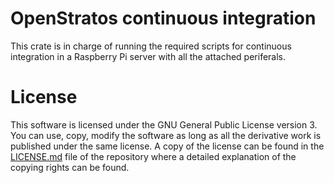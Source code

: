 # OpenStratos continuous integration

This crate is in charge of running the required scripts for continuous integration in a Raspberry Pi
server with all the attached periferals.

# License

This software is licensed under the GNU General Public License version 3. You can use, copy, modify
the software as long as all the derivative work is published under the same license. A copy of the
license can be found in the [LICENSE.md][license] file of the repository where a detailed
explanation of the copying rights can be found.

[license]: /OpenStratos/ci/blob/master/LICENSE.md
